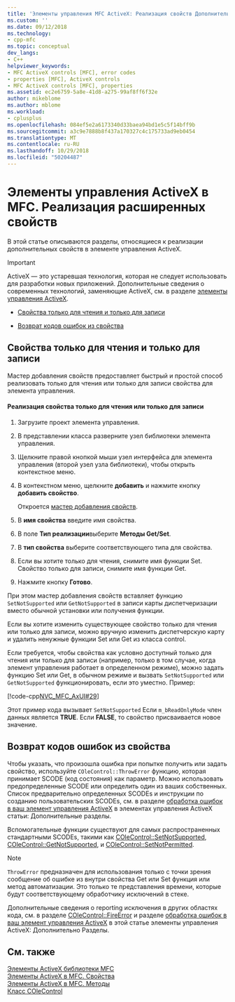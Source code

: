 ```yaml
---
title: 'Элементы управления MFC ActiveX: Реализация свойств Дополнительные | Документация Майкрософт'
ms.custom: ''
ms.date: 09/12/2018
ms.technology:
- cpp-mfc
ms.topic: conceptual
dev_langs:
- C++
helpviewer_keywords:
- MFC ActiveX controls [MFC], error codes
- properties [MFC], ActiveX controls
- MFC ActiveX controls [MFC], properties
ms.assetid: ec2e6759-5a8e-41d8-a275-99af8ff6f32e
author: mikeblome
ms.author: mblome
ms.workload:
- cplusplus
ms.openlocfilehash: 084ef5e2a6173340d33baea94bd1e5c5f14bff9b
ms.sourcegitcommit: a3c9e7888b8f437a170327c4c175733ad9eb0454
ms.translationtype: MT
ms.contentlocale: ru-RU
ms.lasthandoff: 10/29/2018
ms.locfileid: "50204487"
---
```

# <a name="mfc-activex-controls-advanced-property-implementation"></a>Элементы управления ActiveX в MFC. Реализация расширенных свойств

В этой статье описываются разделы, относящиеся к реализации дополнительных свойств в элементе управления ActiveX.

>[!IMPORTANT]
> ActiveX — это устаревшая технология, которая не следует использовать для разработки новых приложений. Дополнительные сведения о современных технологий, заменяющие ActiveX, см. в разделе [элементы управления ActiveX](activex-controls.md).

- [Свойства только для чтения и только для записи](#_core_read2donly_and_write2donly_properties)

- [Возврат кодов ошибок из свойства](#_core_returning_error_codes_from_a_property)

##  <a name="_core_read2donly_and_write2donly_properties"></a> Свойства только для чтения и только для записи

Мастер добавления свойств предоставляет быстрый и простой способ реализовать только для чтения или только для записи свойства для элемента управления.

#### <a name="to-implement-a-read-only-or-write-only-property"></a>Реализация свойства только для чтения или только для записи

1. Загрузите проект элемента управления.

1. В представлении класса разверните узел библиотеки элемента управления.

1. Щелкните правой кнопкой мыши узел интерфейса для элемента управления (второй узел узла библиотеки), чтобы открыть контекстное меню.

1. В контекстном меню, щелкните **добавить** и нажмите кнопку **добавить свойство**.

   Откроется [мастер добавления свойств](../ide/names-add-property-wizard.md).

1. В **имя свойства** введите имя свойства.

1. В поле **Тип реализации**выберите **Методы Get/Set**.

1. В **тип свойства** выберите соответствующего типа для свойства.

1. Если вы хотите только для чтения, снимите имя функции Set. Свойство только для записи, снимите имя функции Get.

9. Нажмите кнопку **Готово**.

При этом мастер добавления свойств вставляет функцию `SetNotSupported` или `GetNotSupported` в записи карты диспетчеризации вместо обычной установки или получения функции.

Если вы хотите изменить существующее свойство только для чтения или только для записи, можно вручную изменить диспетчерскую карту и удалить ненужные функции Set или Get из класса control.

Если требуется, чтобы свойства как условно доступный только для чтения или только для записи (например, только в том случае, когда элемент управления работает в определенном режиме), можно задать функцию Set или Get, в обычном режиме и вызвать `SetNotSupported` или `GetNotSupported` функционировать, если это уместно. Пример:

[!code-cpp[NVC_MFC_AxUI#29](../mfc/codesnippet/cpp/mfc-activex-controls-advanced-property-implementation_1.cpp)]

Этот пример кода вызывает `SetNotSupported` Если `m_bReadOnlyMode` член данных является **TRUE**. Если **FALSE**, то свойство присваивается новое значение.

##  <a name="_core_returning_error_codes_from_a_property"></a> Возврат кодов ошибок из свойства

Чтобы указать, что произошла ошибка при попытке получить или задать свойство, используйте `COleControl::ThrowError` функцию, которая принимает SCODE (код состояния) как параметр. Можно использовать предопределенные SCODE или определить один из ваших собственных. Список предварительно определенных SCODEs и инструкции по созданию пользовательских SCODEs, см. в разделе [обработка ошибок в ваш элемент управления ActiveX](../mfc/mfc-activex-controls-advanced-topics.md) в элементах управления ActiveX статьи: Дополнительные разделы.

Вспомогательные функции существуют для самых распространенных стандартными SCODEs, такими как [COleControl::SetNotSupported](../mfc/reference/colecontrol-class.md#setnotsupported), [COleControl::GetNotSupported](../mfc/reference/colecontrol-class.md#getnotsupported), и [COleControl::SetNotPermitted](../mfc/reference/colecontrol-class.md#setnotpermitted).

> [!NOTE]
>  `ThrowError` предназначен для использования только с точки зрения сообщение об ошибке из внутри свойства Get или Set функция или метод автоматизации. Это только те представления времени, которые будут соответствующему обработчику исключений в стеке.

Дополнительные сведения о reporting исключения в других областях кода, см. в разделе [COleControl::FireError](../mfc/reference/colecontrol-class.md#fireerror) и разделе [обработка ошибок в ваш элемент управления ActiveX](../mfc/mfc-activex-controls-advanced-topics.md) в этой статье элементы управления ActiveX: Дополнительно Разделы.

## <a name="see-also"></a>См. также

[Элементы ActiveX библиотеки MFC](../mfc/mfc-activex-controls.md)<br/>
[Элементы ActiveX в MFC. Свойства](../mfc/mfc-activex-controls-properties.md)<br/>
[Элементы ActiveX в MFC. Методы](../mfc/mfc-activex-controls-methods.md)<br/>
[Класс COleControl](../mfc/reference/colecontrol-class.md)
